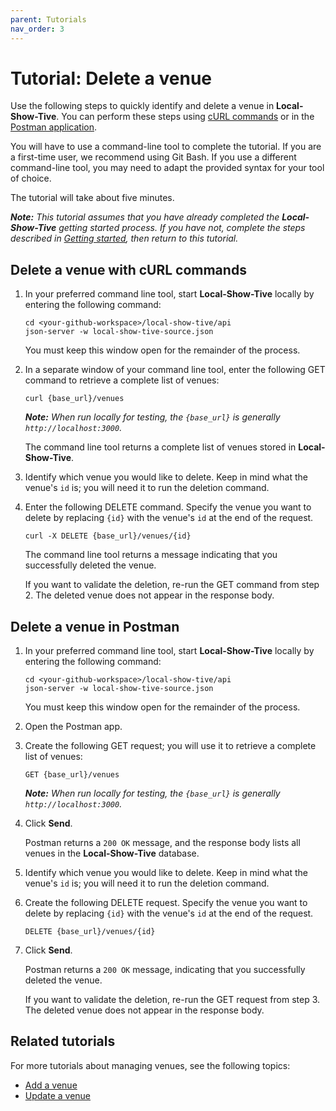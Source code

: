 ```yaml
---
parent: Tutorials
nav_order: 3
---
```


# Tutorial: Delete a venue 

Use the following steps to quickly identify and delete a venue in **Local-Show-Tive**. You can perform these steps using [cURL commands](#delete-a-venue-with-curl-commands) or in the [Postman application](#delete-a-venue-in-postman).

You will have to use a command-line tool to complete the tutorial. If you are a first-time user, we recommend using Git Bash. If you use a different command-line tool, you may need to adapt the provided syntax for your tool of choice.

The tutorial will take about five minutes. 

_**Note:** This tutorial assumes that you have already completed the **Local-Show-Tive** getting started process. If you have not, complete the steps described in [Getting started](../getting-started.md), then return to this tutorial._

## Delete a venue with cURL commands

1. In your preferred command line tool, start **Local-Show-Tive** locally by entering the following command:

    ```shell
    cd <your-github-workspace>/local-show-tive/api
    json-server -w local-show-tive-source.json
    ```
    You must keep this window open for the remainder of the process.

2. In a separate window of your command line tool, enter the following GET command to retrieve a complete list of venues:

    ```shell
    curl {base_url}/venues
    ```
    _**Note:** When run locally for testing, the `{base_url}` is generally `http://localhost:3000`._

    The command line tool returns a complete list of venues stored in **Local-Show-Tive**.

3. Identify which venue you would like to delete. Keep in mind what the venue's `id` is; you will need it to run the deletion command. 

4. Enter the following DELETE command. Specify the venue you want to delete by replacing `{id}` with the venue's `id` at the end of the request.

    ```shell
    curl -X DELETE {base_url}/venues/{id}
    ```

    The command line tool returns a message indicating that you successfully deleted the venue.

    If you want to validate the deletion, re-run the GET command from step 2. The deleted venue does not appear in the response body.

## Delete a venue in Postman

1. In your preferred command line tool, start **Local-Show-Tive** locally by entering the following command:

    ```shell
    cd <your-github-workspace>/local-show-tive/api
    json-server -w local-show-tive-source.json
    ```
    You must keep this window open for the remainder of the process.

2. Open the Postman app.

3. Create the following GET request; you will use it to retrieve a complete list of venues:

    ```shell
    GET {base_url}/venues
    ```
    _**Note:** When run locally for testing, the `{base_url}` is generally `http://localhost:3000`._

4. Click **Send**. 

   Postman returns a `200 OK` message, and the response body lists all venues in the **Local-Show-Tive** database.

5. Identify which venue you would like to delete. Keep in mind what the venue's `id` is; you will need it to run the deletion command.

6. Create the following DELETE request. Specify the venue you want to delete by replacing `{id}` with the venue's `id` at the end of the request.

    ```shell
    DELETE {base_url}/venues/{id}
    ```

7. Click **Send**. 

   Postman returns a `200 OK` message, indicating that you successfully deleted the venue.

   If you want to validate the deletion, re-run the GET request from step 3. The deleted venue does not appear in the response body.

## Related tutorials

For more tutorials about managing venues, see the following topics:
- [Add a venue](add-a-venue.md)
- [Update a venue](update-a-venue.md)
